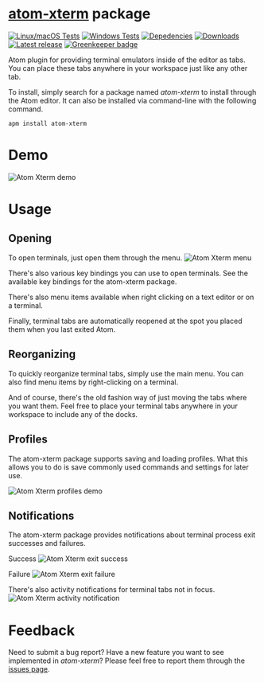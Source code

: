 # [atom-xterm](https://atom.io/packages/atom-xterm) package

[![Linux/macOS Tests](https://img.shields.io/travis/amejia1/atom-xterm/master.svg?label=Linux/macOS+Tests)](https://travis-ci.org/amejia1/atom-xterm)
[![Windows Tests](https://img.shields.io/appveyor/ci/amejia1/atom-xterm/master.svg?label=Windows+Tests)](https://ci.appveyor.com/project/amejia1/atom-xterm)
[![Depedencies](https://img.shields.io/david/amejia1/atom-xterm.svg)](https://david-dm.org/amejia1/atom-xterm)
[![Downloads](https://img.shields.io/apm/dm/atom-xterm.svg)](https://atom.io/packages/atom-xterm)
[![Latest release](https://img.shields.io/apm/v/atom-xterm.svg)](https://atom.io/packages/atom-xterm)
[![Greenkeeper badge](https://badges.greenkeeper.io/amejia1/atom-xterm.svg)](https://greenkeeper.io/)

Atom plugin for providing terminal emulators inside of the editor as tabs.
You can place these tabs anywhere in your workspace just like any other tab.

To install, simply search for a package named *atom-xterm* to install through
the Atom editor. It can also be installed via command-line with the following
command.

```
apm install atom-xterm
```

# Demo
![Atom Xterm demo](https://raw.githubusercontent.com/amejia1/atom-xterm/edf0e819656ccc832d899d57d8d23b2c3c5b5614/resources/atom-xterm-demo.gif)

# Usage

## Opening
To open terminals, just open them through the menu.
![Atom Xterm menu](https://raw.githubusercontent.com/amejia1/atom-xterm/master/resources/atom-xterm-menu.png)

There's also various key bindings you can use to open terminals. See the
available key bindings for the atom-xterm package.

There's also menu items available when right clicking on a text editor or on
a terminal.

Finally, terminal tabs are automatically reopened at the spot you placed them
when you last exited Atom.

## Reorganizing
To quickly reorganize terminal tabs, simply use the main menu. You can also
find menu items by right-clicking on a terminal.

And of course, there's the old fashion way of just moving the tabs where you
want them. Feel free to place your terminal tabs anywhere in your workspace to
include any of the docks.

## Profiles
The atom-xterm package supports saving and loading profiles. What this allows
you to do is save commonly used commands and settings for later use.

![Atom Xterm profiles demo](https://raw.githubusercontent.com/amejia1/atom-xterm/master/resources/atom-xterm-profiles-demo.gif)

## Notifications
The atom-xterm package provides notifications about terminal process exit
successes and failures.

Success
![Atom Xterm exit success](https://raw.githubusercontent.com/amejia1/atom-xterm/master/resources/atom-xterm-exit-success.png)

Failure
![Atom Xterm exit failure](https://raw.githubusercontent.com/amejia1/atom-xterm/master/resources/atom-xterm-exit-failure.png)

There's also activity notifications for terminal tabs not in focus.
![Atom Xterm activity notification](https://raw.githubusercontent.com/amejia1/atom-xterm/master/resources/atom-xterm-activity-notification.png)

# Feedback
Need to submit a bug report? Have a new feature you want to see implemented in
*atom-xterm*? Please feel free to report them through the
[issues page](https://github.com/amejia1/atom-xterm/issues).
